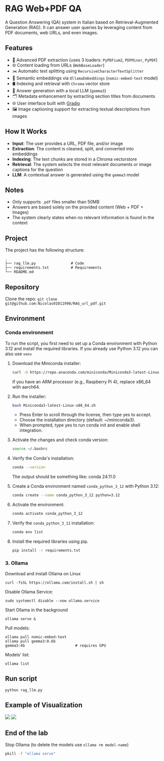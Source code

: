 # RAG Web+PDF QA

A Question Answering (QA) system in Italian based on Retrieval-Augmented Generation (RAG). It can answer user queries by leveraging content from PDF documents, web URLs, and even images.

## Features

- 📄 Advanced PDF extraction (uses 3 loaders: `PyPDFium2`, `PDFMiner`, `PyPDF`)
- 🌐 Content loading from URLs (`WebBaseLoader`)
- ✂️ Automatic text splitting using `RecursiveCharacterTextSplitter`
- 🧠 Semantic embeddings via `OllamaEmbeddings` (`nomic-embed-text` model)
- 🛢️ Indexing and retrieval with `Chroma` vector store
- 💬 Answer generation with a local LLM (`gemma3`)
- 🗂️ Metadata enhancement by extracting section titles from documents
- 🌐 User interface built with [Gradio](https://gradio.app/)
- 🖼️ Image captioning support for extracting textual descriptions from images

## How It Works

- **Input**: The user provides a URL, PDF file, and/or image
- **Extraction**: The content is cleaned, split, and converted into embeddings  
- **Indexing**: The text chunks are stored in a Chroma vectorstore  
- **Retrieval**: The system selects the most relevant documents or image captions for the question  
- **LLM**: A contextual answer is generated using the `gemma3` model

## Notes

- Only supports `.pdf` files smaller than 50MB  
- Answers are based solely on the provided content (Web + PDF + Images) 
- The system clearly states when no relevant information is found in the context

## Project 
The project has the following structure:
```plaintext
.
├── rag_llm.py                # Code
├── requirements.txt          # Requirements 
└── README.md             

```

## Repository
Clone the repo: `git clone git@github.com:Nicolas01011998/RAG_url_pdf.git`

## Environment
### Conda environment
To run the script, you first need to set up a Conda environment with Python 3.12 and install the required libraries.
If you already use Python 3.12 you can also use `venv`
1. Download the Miniconda installer:
   ```bash
   curl -O https://repo.anaconda.com/miniconda/Miniconda3-latest-Linux-x86_64.sh 
    ```
    If you have an ARM processor (e.g., Raspberry Pi 4), replace x86_64 with aarch64.

2. Run the installer:
   ```bash
   bash Miniconda3-latest-Linux-x86_64.sh
    ```
    + Press Enter to scroll through the license, then type yes to accept.
    + Choose the installation directory (default: ~/miniconda3).
    + When prompted, type yes to run conda init and enable shell integration.

4. Activate the changes and check conda version:
   ```bash
   source ~/.bashrc
    ```

5. Verify the Conda's installation:
   ```bash
   conda --version
    ```
    The output should be something like: conda 24.11.0


6. Create a Conda environment named `conda_python_3_12` with Python 3.12:
   ```bash
   conda create --name conda_python_3_12 python=3.12
    ```

7. Activate the environment:
    ```bash
    conda activate conda_python_3_12
    ```


8. Verify the `conda_python_3_12` installation:
    ```bash
   conda env list
    ```

9. Install the required libraries using pip.
    ```bash
    pip install -r requirements.txt
    ```

### 3. Ollama 
Download and install Ollama on Linux
```
curl -fsSL https://ollama.com/install.sh | sh
```
Disable Ollama Service:
```
sudo systemctl disable --now ollama.service
```

Start Ollama in the background
```
ollama serve &
```

Pull models:
```
ollama pull nomic-embed-text
ollama pull gemma3:0.6b
gemma3:4b                       # requires GPU
```

Models' list:
```
ollama list
```

## Run script
```
python rag_llm.py
```

## Example of Visualization 

<img src="Example.png" >
<img src="Example_2.png" >

## End of the lab
Stop Ollama (to delete the models use `ollama rm model-name`)

```bash
pkill -f "ollama serve"
```
